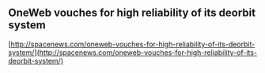 ## OneWeb vouches for high reliability of its deorbit system
  
  [http://spacenews.com/oneweb-vouches-for-high-reliability-of-its-deorbit-system/](http://spacenews.com/oneweb-vouches-for-high-reliability-of-its-deorbit-system/)